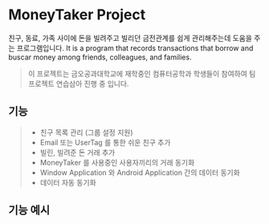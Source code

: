 MoneyTaker Project
=======
친구, 동료, 가족 사이에 돈을 빌려주고 빌리던 금전관계를 쉽게 관리해주는데 도움을 주는 프로그램입니다.
It is a program that records transactions that borrow and buscar money among friends, colleagues, and families.

>이 프로젝트는 금오공과대학교에 재학중인 컴퓨터공학과 학생들이 참여하여 팀 프로젝트 연습삼아 진행 중 입니다.

## 기능
>* 친구 목록 관리 (그룹 설정 지원)
>* Email 또는 UserTag 를 통한 쉬운 친구 추가
>* 빌린, 빌려준 돈 거래 추가
>* MoneyTaker 를 사용중인 사용자끼리의 거래 동기화
>* Window Application 와 Android Application 간의 데이터 동기화
>* 데이터 자동 동기화

## 기능 예시
